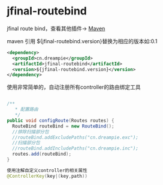 jfinal-routebind
============

jfinal  route bind，查看其他插件-> [Maven](http://search.maven.org/#search%7Cga%7C1%7Ccn.dreampie)

maven 引用  ${jfinal-routebind.version}替换为相应的版本如:0.1

```xml
<dependency>
  <groupId>cn.dreampie</groupId>
  <artifactId>jfinal-routebind</artifactId>
  <version>${jfinal-routebind.version}</version>
</dependency>
```

使用非常简单的，自动注册所有controller的路由绑定工具

```java

/**
   * 配置路由
   */
public void configRoute(Routes routes) {
  RouteBind routeBind = new RouteBind();
  //排除扫描部分包
  //routeBind.addExcludePaths("cn.dreampie.exc");
  //扫描部分包
  //routeBind.addIncludePaths("cn.dreampie.inc");
  routes.add(routeBind);
}

使用注解自定义controller的相关属性
@ControllerKey(key|(key,path))
```

